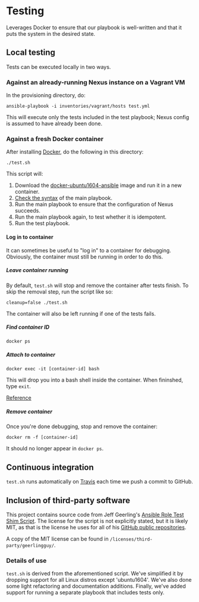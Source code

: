# Testing

Leverages Docker to ensure that our playbook is well-written and that it puts the system in the desired state.

## Local testing

Tests can be executed locally in two ways.

### Against an already-running Nexus instance on a Vagrant VM

In the provisioning directory, do:
```
ansible-playbook -i inventories/vagrant/hosts test.yml
```

This will execute only the tests included in the test playbook; Nexus config is assumed to have already been done.

### Against a fresh Docker container

After installing [Docker](https://www.docker.com/), do the following in this directory:
```
./test.sh
```

This script will:

1. Download the [docker-ubuntu1604-ansible](https://hub.docker.com/r/geerlingguy/docker-ubuntu1604-ansible/) image
   and run it in a new container.
1. [Check the syntax](https://ansible-tips-and-tricks.readthedocs.io/en/latest/ansible/commands/#check-for-bad-syntax)
   of the main playbook.
1. Run the main playbook to ensure that the configuration of Nexus succeeds.
1. Run the main playbook again, to test whether it is idempotent.
1. Run the test playbook.

#### Log in to container

It can sometimes be useful to "log in" to a container for debugging. Obviously, the container must still be running
in order to do this.

##### Leave container running

By default, `test.sh` will stop and remove the container after tests finish.
To skip the removal step, run the script like so:
```
cleanup=false ./test.sh
```
The container will also be left running if one of the tests fails.

##### Find container ID

```
docker ps
```

##### Attach to container

```
docker exec -it [container-id] bash
```

This will drop you into a bash shell inside the container. When fininshed, type `exit`.

[Reference](https://stackoverflow.com/a/26496854/3874643)

##### Remove container

Once you're done debugging, stop and remove the container:
 ```
 docker rm -f [container-id]
 ```
It should no longer appear in `docker ps`.

## Continuous integration

`test.sh` runs automatically on [Travis](https://travis-ci.org/cwardgar/nexus-IaC) each time we push a commit to GitHub.

## Inclusion of third-party software

This project contains source code from Jeff Geerling's
[Ansible Role Test Shim Script](https://gist.github.com/geerlingguy/73ef1e5ee45d8694570f334be385e181/).
The license for the script is not explicitly stated, but it is likely MIT, as that is the license he uses for all of
his [GitHub public repositories](https://github.com/geerlingguy?tab=repositories).

A copy of the MIT license can be found in `/licenses/third-party/geerlingguy/`.

### Details of use

`test.sh` is derived from the aforementioned script. We've simplified it by dropping support for all Linux distros
except 'ubuntu1604'. We've also done some light refactoring and documentation additions. Finally, we've added
support for running a separate playbook that includes tests only.
